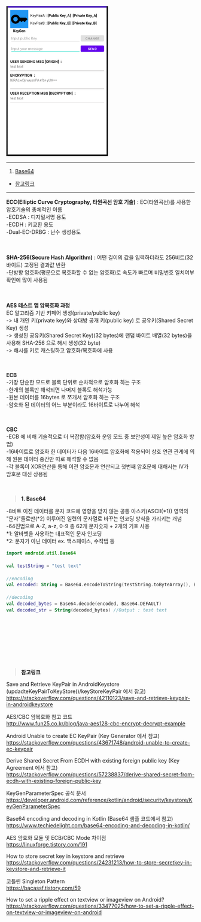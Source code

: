 <img src="https://github.com/HYUNJUNEPARK/ImageRepository/blob/master/AES/AESModule.png" height="400"/>

---
1. <a href = "#content1">Base64</a></br>
* <a href = "#ref">참고링크</a>
---
**ECC(Elliptic Curve Cryptography, 타원곡선 암호 기술)** : EC(타원곡선)를 사용한 암호기술의 총체적인 이름</br>
-ECDSA : 디지털서명 용도</br>
-ECDH : 키교환 용도</br>
-Dual-EC-DRBG : 난수 생성용도</br>
<br></br>

**SHA-256(Secure Hash Algorithm)** : 어떤 길이의 값을 입력하더라도 256비트(32바이트) 고정된 결과값 반환</br>
-단방향 암호화(평문으로 복호화할 수 없는 암호화)로 속도가 빠르며 비밀번호 일치여부 확인에 많이 사용됨</br>
<br></br>

**AES 테스트 앱 암복호화 과정**</br>
EC 알고리즘 기반 키페어 생성(private/public key)</br>
-> 내 개인 키(private key)와 상대방 공개 키(public key) 로 공유키(Shared Secret Key) 생성</br>
-> 생성된 공유키(Shared Secret Key)(32 bytes)에 랜덤 바이트 배열(32 bytes)을 사용해 SHA-256 으로 해시 생성(32 byte)</br>
-> 해시를 키로 캐스팅하고 암호화/복호화에 사용</br>
<br></br>

**ECB**</br>
-가장 단순한 모드로 블록 단위로 순차적으로 암호화 하는 구조</br>
-한개의 블록만 해석되면 나머지 블록도 해석가능</br>
-원본 데이터를 16bytes 로 쪼개서 암호화 하는 구조</br>
-암호화 된 데이터의 어느 부분이라도 16바이트로 나누어 해석</br>
<br></br>

**CBC**</br>
-ECB 에 비해 기술적으로 더 복잡함(암호화 운영 모드 중 보안성이 제일 높은 암호화 방법)</br>
-16바이트로 암호화 한 데이터가 다음 16바이트 암호화에 적용되어 상호 연관 관계에 의해 원본 데이터 중간만 따로 해석할 수 없음</br>
-각 블록이 XOR연산을 통해 이전 암호문과 연산되고 첫번째 암호문에 대해서는 IV가 암호문 대신 상용됨</br>
<br></br>

><a id = "content1">**1. Base64**</a></br>

-8비트 이진 데이터를 문자 코드에 영향을 받지 않는 공통 아스키(ASCII(*1)) 영역의 "문자"들로만(*2) 이루어진 일련의 문자열로 바꾸는 인코딩 방식을 가리키는 개념</br>
-64진법으로 A-Z, a-z, 0-9 총 62개 문자숫자 + 2개의 기호 사용</br>
*1: 알바벳을 사용하는 대표적인 문자 인코딩</br>
*2: 문자가 아닌 데이터 ex. 백스페이스, 수직탭 등</br>

```kotlin
import android.util.Base64

val testString = "test text"

//encoding
val encoded: String = Base64.encodeToString(testString.toByteArray(), Base64.DEFAULT) //Output : U29tZSB0ZXh0

//decoding
val decoded_bytes = Base64.decode(encoded, Base64.DEFAULT)
val decoded_str = String(decoded_bytes) //Output : test text
```

<br></br>
<br></br>
---

><a id = "ref">**참고링크**</a></br>

Save and Retrieve KeyPair in AndroidKeystore</br> (updadteKeyPairToKeyStore()/keyStoreKeyPair 에서 참고)
https://stackoverflow.com/questions/42110123/save-and-retrieve-keypair-in-androidkeystore</br>

AES/CBC 암복호화 참고 코드</br>
http://www.fun25.co.kr/blog/java-aes128-cbc-encrypt-decrypt-example</br>

Android Unable to create EC KeyPair (Key Generator 에서 참고)</br>
https://stackoverflow.com/questions/43671748/android-unable-to-create-ec-keypair</br>

Derive Shared Secret From ECDH with existing foreign public key (Key Agreement 에서 참고)</br>
https://stackoverflow.com/questions/57238837/derive-shared-secret-from-ecdh-with-existing-foreign-public-key</br>

KeyGenParameterSpec 공식 문서</br>
https://developer.android.com/reference/kotlin/android/security/keystore/KeyGenParameterSpec</br>

Base64 encoding and decoding in Kotlin (Base64 샘플 코드에서 참고)</br>
https://www.techiedelight.com/base64-encoding-and-decoding-in-kotlin/</br>

AES 암호화 모듈 및 ECB/CBC Mode 차이점</br>
https://linuxforge.tistory.com/191</br>

How to store secret key in keystore and retrieve</br>
https://stackoverflow.com/questions/24231213/how-to-store-secretkey-in-keystore-and-retrieve-it</br>

코틀린 Singleton Pattern</br>
https://bacassf.tistory.com/59</br>

How to set a ripple effect on textview or imageview on Android?</br>
https://stackoverflow.com/questions/33477025/how-to-set-a-ripple-effect-on-textview-or-imageview-on-android</br>
